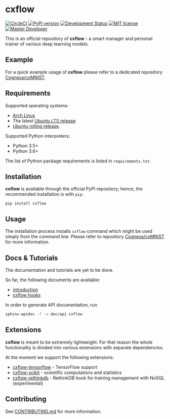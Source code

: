 # cxflow
[![CircleCI](https://circleci.com/gh/Cognexa/cxflow/tree/master.svg?style=shield)](https://circleci.com/gh/Cognexa/cxflow/tree/master)
[![PyPI version](https://badge.fury.io/py/cxflow.svg)](https://badge.fury.io/py/cxflow)
[![Development Status](https://img.shields.io/badge/status-CX%20Regular-brightgreen.svg?style=flat)]()
[![MIT license](https://img.shields.io/badge/license-MIT-blue.svg?style=flat)](LICENSE)
[![Master Developer](https://img.shields.io/badge/master-Petr%20Bělohlávek-lightgrey.svg?style=flat)]()

This is an official repository of **cxflow** - a smart manager and personal trainer of various deep learning models.

## Example
For a quick example usage of **cxflow** please refer to a dedicated repository [Cognexa/cxMNIST](https://github.com/Cognexa/cxMNIST).

## Requirements
Supported operating systems:
- [Arch Linux](https://www.archlinux.org)
- The latest [Ubuntu LTS release](http://releases.ubuntu.com)
- [Ubuntu rolling release](http://releases.ubuntu.com).

Supported Python interpreters:
- Python 3.5+
- Python 3.6+

The list of Python package requirements is listed in `requirements.txt`.

## Installation
**cxflow** is available through the official PyPI repository; hence, the recommended installation is with `pip`:
```
pip install cxflow
```

## Usage
The installation process installs `cxflow` command which might be used simply from the command line.
Please refer to repository [Cognexa/cxMNIST](https://github.com/Cognexa/cxMNIST) for more information.

## Docs & Tutorials
The documentation and tutorials are yet to be done.

So far, the following documents are available:
- [introduction](tutorial)
- [cxflow hooks](docs/advanced/hook.rst)

In order to generate API documentation, run
```bash
sphinx-apidoc -f -o doc/api cxflow
```

## Extensions
**cxflow** is meant to be extremely lightweight.
For that reason the whole functionality is divided into various extensions with separate dependencies.

At the moment we support the following extensions:

- [cxflow-tensorflow](https://github.com/Cognexa/cxflow-tensorflow) - TensorFlow support
- [cxflow-scikit](https://github.com/Cognexa/cxflow-scikit) - scientific computations and statistics
- [cxflow-rethinkdb](https://github.com/Cognexa/cxflow-rethinkdb) - RethinkDB hook for training management with NoSQL (experimental)

## Contributing
See [CONTRIBUTING.md](CONTRIBUTING.md) for more information.
